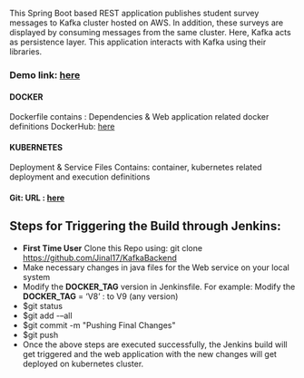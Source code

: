 This Spring Boot based REST application publishes student survey messages to Kafka cluster hosted on AWS. In addition, these surveys are displayed by consuming messages from the same cluster. Here, Kafka acts as persistence layer. This application interacts with Kafka using their libraries.

### Demo link: [here](https://drive.google.com/drive/folders/1hJn0FQd-iG94MyEfQr_lKfLLrp2utjES?usp=sharing)
#### DOCKER
Dockerfile contains : Dependencies & Web application related docker definitions
DockerHub: [here](https://hub.docker.com/repository/docker/jinal0217/hw4_rest_kafka)

#### KUBERNETES
Deployment & Service Files Contains: container, kubernetes related deployment and execution definitions

#### Git: URL : [here](https://github.com/Jinal17/KafkaBackend)


## Steps for Triggering the Build through Jenkins:

- **First Time User** Clone this Repo using: git clone https://github.com/Jinal17/KafkaBackend
- Make necessary changes in java files for the Web service on your local system
- Modify the **DOCKER_TAG** version in Jenkinsfile. For example: Modify the **DOCKER_TAG** = ‘V8’ : to V9 (any version)
- $git status
- $git add -–all
- $git commit -m "Pushing Final Changes"
- $git push
- Once the above steps are executed successfully, the Jenkins build will get triggered and the web application with the new changes will get deployed on kubernetes cluster.
